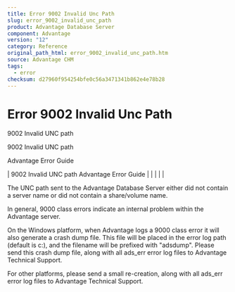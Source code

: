 ```yaml
---
title: Error 9002 Invalid Unc Path
slug: error_9002_invalid_unc_path
product: Advantage Database Server
component: Advantage
version: "12"
category: Reference
original_path_html: error_9002_invalid_unc_path.htm
source: Advantage CHM
tags:
  - error
checksum: d27960f954254bfe0c56a3471341b862e4e78b28
---
```


# Error 9002 Invalid Unc Path

9002 Invalid UNC path

9002 Invalid UNC path

Advantage Error Guide

| 9002 Invalid UNC path  Advantage Error Guide |  |  |  |  |

The UNC path sent to the Advantage Database Server either did not contain a server name or did not contain a share/volume name.

In general, 9000 class errors indicate an internal problem within the Advantage server.

On the Windows platform, when Advantage logs a 9000 class error it will also generate a crash dump file. This file will be placed in the error log path (default is c:\), and the filename will be prefixed with "adsdump". Please send this crash dump file, along with all ads\_err error log files to Advantage Technical Support.

For other platforms, please send a small re-creation, along with all ads\_err error log files to Advantage Technical Support.
